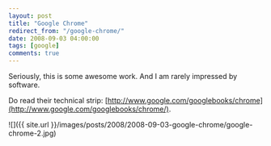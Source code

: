 ```yaml
---
layout: post
title: "Google Chrome"
redirect_from: "/google-chrome/"
date: 2008-09-03 04:00:00
tags: [google]
comments: true
---
```

Seriously, this is some awesome work. And I am rarely impressed by software.

Do read their technical strip: [http://www.google.com/googlebooks/chrome](http://www.google.com/googlebooks/chrome/).

![]({{ site.url }}/images/posts/2008/2008-09-03-google-chrome/google-chrome-2.jpg)
